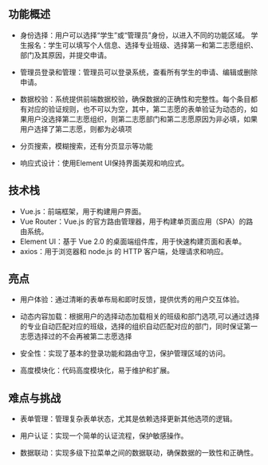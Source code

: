 ## 功能概述
- 身份选择：用户可以选择“学生”或“管理员”身份，以进入不同的功能区域。
学生报名：学生可以填写个人信息、选择专业班级、选择第一和第二志愿组织、部门及其原因，并提交申请。

- 管理员登录和管理：管理员可以登录系统，查看所有学生的申请、编辑或删除申请。
  
- 数据校验：系统提供前端数据校验，确保数据的正确性和完整性。每个条目都有对应的验证规则，也不可以为空，其中，第二志愿的表单验证为动态的，如果用户没选择第二志愿组织，则第二志愿部门和第二志愿原因为非必填，如果用户选择了第二志愿，则都为必填项
- 分页搜索，模糊搜索，还有分页显示等功能

- 响应式设计：使用Element UI保持界面美观和响应式。
## 技术栈
- Vue.js：前端框架，用于构建用户界面。
- Vue Router：Vue.js 的官方路由管理器，用于构建单页面应用（SPA）的路由系统。
- Element UI：基于 Vue 2.0 的桌面端组件库，用于快速构建页面和表单。
- axios：用于浏览器和 node.js 的 HTTP 客户端，处理请求和响应。
## 亮点
- 用户体验：通过清晰的表单布局和即时反馈，提供优秀的用户交互体验。

- 动态内容加载：根据用户的选择动态加载相关的班级和部门选项,可以通过选择的专业自动匹配对应的班级，选择的组织自动匹配对应的部门，同时保证第一志愿选择过的不会再被第二志愿选择

- 安全性：实现了基本的登录功能和路由守卫，保护管理区域的访问。

- 高度模块化：代码高度模块化，易于维护和扩展。
## 难点与挑战
- 表单管理：管理复杂表单状态，尤其是依赖选择更新其他选项的逻辑。

- 用户认证：实现一个简单的认证流程，保护敏感操作。

- 数据联动：实现多级下拉菜单之间的数据联动，确保数据的一致性和正确性。
